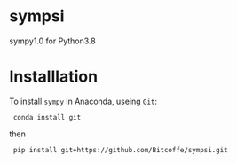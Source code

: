 # sympsi
sympy1.0 for Python3.8
# Installlation
To install `sympy` in Anaconda, useing `Git`:

     conda install git
then

     pip install git+https://github.com/Bitcoffe/sympsi.git

